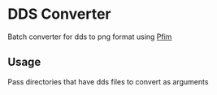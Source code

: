 # DDS Converter

Batch converter for dds to png format using [Pfim](https://github.com/nickbabcock/Pfim)

## Usage

Pass directories that have dds files to convert as arguments